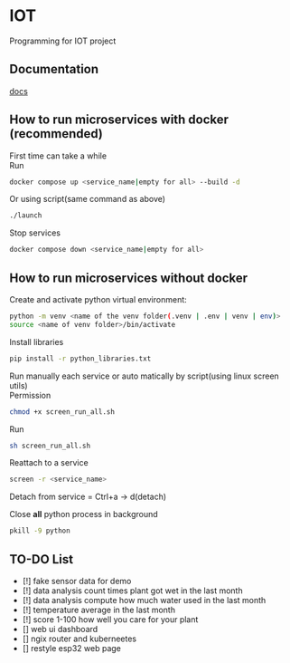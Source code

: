 # IOT
Programming for IOT project

## Documentation
[docs](https://github.com/dagh3n/IOT/blob/main/Documentation/documentation.md)

## How to run microservices **with** docker (recommended)
First time can take a while  
Run  
```bash
docker compose up <service_name|empty for all> --build -d
```  
Or using script(same command as above)  
```bash
./launch
```  
Stop services  
```bash
docker compose down <service_name|empty for all>
```  
## How to run microservices **without** docker
Create and activate python virtual environment:  
```bash
python -m venv <name of the venv folder(.venv | .env | venv | env)>
source <name of venv folder>/bin/activate
```  
Install libraries
```bash
pip install -r python_libraries.txt
```  
Run manually each service or auto matically by script(using linux screen utils)  
Permission
```bash
chmod +x screen_run_all.sh
```  
Run  
```bash
sh screen_run_all.sh
```  

Reattach to a service  
```bash
screen -r <service_name>
```  

Detach from service = Ctrl+a -> d(detach)  

Close **all** python process in background
```bash
pkill -9 python
```

## TO-DO List
- [!] fake sensor data for demo
- [!] data analysis count times plant got wet in the last month
- [!] data analysis compute how much water used in the last month
- [!] temperature average in the last month
- [!] score 1-100 how well you care for your plant
- [] web ui dashboard
- [] ngix router and kuberneetes
- [] restyle esp32 web page
